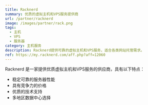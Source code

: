 ```yaml
---
title: Racknerd
summary: 优质的虚拟主机和VPS服务提供商
url: /partner/racknerd
image: /images/partner/rack.png
tags:
  - 主机
  - VPS
  - 服务器
category: 主机服务
description: Racknerd提供可靠的虚拟主机和VPS服务，适合各类网站托管需求。
ref: https://my.racknerd.com/aff.php?aff=12060
---
```


Racknerd 是一家提供优质虚拟主机和VPS服务的供应商，具有以下特点：

- 稳定可靠的服务器性能
- 具有竞争力的价格
- 优质的技术支持
- 多地区数据中心选择
